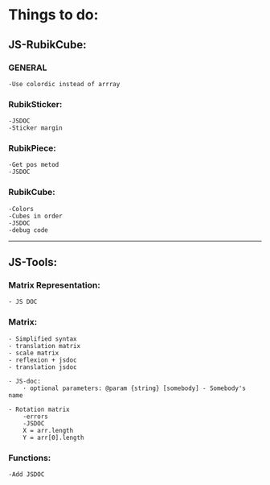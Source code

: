 # Things to do:





## JS-RubikCube:

### GENERAL
    -Use colordic instead of arrray


### RubikSticker:
    -JSDOC
    -Sticker margin

### RubikPiece:
    -Get pos metod
    -JSDOC

### RubikCube:
    -Colors
    -Cubes in order
    -JSDOC
    -debug code




-------------------------------------------------------------------------------------
## JS-Tools:

### Matrix Representation:
    - JS DOC

### Matrix:
    - Simplified syntax
    - translation matrix
    - scale matrix
    - reflexion + jsdoc
    - translation jsdoc

    - JS-doc:
        · optional parameters: @param {string} [somebody] - Somebody's name

    - Rotation matrix
        -errors
        -JSDOC
        X = arr.length
        Y = arr[0].length
    

### Functions:
    -Add JSDOC
